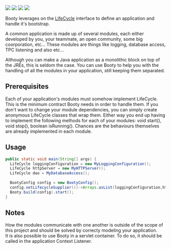 [![][maven img]][maven]
[![][travis img]][travis]
[![][codecov img]][codecov]
[![][codacy img]][codacy]


Booty leverages on the [LifeCycle](https://github.com/irenical/lifecycle) interface to define an application and handle it's bootstrap.

A common application is made up of several modules, each either developed by you, your teammate, an open community, some big coorporation, etc... These modules are things like logging, database access, TPC listening and also etc...

Although you can make a Java application as a monolithic block on top of the JREs, this is seldom the case. You can use Booty to help you with the handling of all the modules in your application, still keeping them separated.

## Prerequisites

Each of your application's modules must somehow implement LifeCycle. This is the minimum contract Booty needs in order to handle them. If you don't want to change your module dependencies, you can simply create anonymous LifeCycle classes that wrap them. Either way you end up having to implement the following methods for each of your modules: void start(), void stop(), boolean isRunning(). Chances are the behaviours themselves are already implemented in each module.

## Usage

```java
public static void main(String[] args) {
  LifeCycle loggingConfiguration = new MyLoggingConfiguration();
  LifeCycle httpServer = new MyHTTPServer();
  LifeCycle dao = MyDatabaseAccess();
  
  BootyConfig config = new BootyConfig();
  config.setLifecycleSupplier(()->Arrays.asList(loggingConfiguration,httpServer,dao));
  Booty.build(config).start();
}

```

## Notes

How the modules communicate with one another is outside of the scope of this project and should be solved by correcty modeling your application.  
It is also possible to use Booty in a servlet container. To do so, it should be called in the application Context Listener.

[maven]:http://search.maven.org/#search|gav|1|g:"org.irenical.booty"%20AND%20a:"booty"
[maven img]:https://maven-badges.herokuapp.com/maven-central/org.irenical.booty/booty/badge.svg

[travis]:https://travis-ci.org/irenical/booty
[travis img]:https://travis-ci.org/irenical/booty.svg?branch=master

[codecov]:https://codecov.io/gh/irenical/booty
[codecov img]:https://codecov.io/gh/irenical/booty/branch/master/graph/badge.svg

[codacy]:https://api.codacy.com/project/badge/Grade/04363fe4528d49668ccf72379890c09c
[codacy img]:https://www.codacy.com/app/tiagosimao/booty?utm_source=github.com&amp;utm_medium=referral&amp;utm_content=irenical/booty&amp;utm_campaign=Badge_Grade
